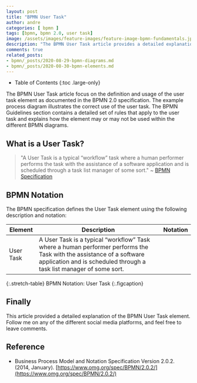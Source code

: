 ```yaml
---
layout: post
title: "BPMN User Task"
author: andre
categories: [ bpmn ]
tags: [bpmn, bpmn 2.0, user task]
image: /assets/images/feature-images/feature-image-bpmn-fundamentals.jpg
description: "The BPMN User Task article provides a detailed explanation of the user task element, including the BPMN notation, an example diagram and guidelines."
comments: true
related_posts:
- bpmn/_posts/2020-08-29-bpmn-diagrams.md
- bpmn/_posts/2020-08-30-bpmn-elements.md
---
```


- Table of Contents
{:toc .large-only}

The BPMN User Task article focus on the definition and usage of the user task element as documented in the BPMN 2.0
specification. The example process diagram illustrates the correct use of the user task. The BPMN Guidelines section
contains a detailed set of rules that apply to the user task and explains how the element may or may not be used
within the different BPMN diagrams.

## What is a User Task?
> "A User Task is a typical “workflow” task where a human performer performs the task with the assistance of a software 
> application and is scheduled through a task list manager of some sort." ~ [BPMN Specification][1]

## BPMN Notation
The BPMN specification defines the User Task element using the following description and notation:

| Element | Description | Notation |
|---------|-------------|:--------:|
| User Task | A User Task is a typical “workflow” Task where a human performer performs the Task with the assistance of a software application and is scheduled through a task list manager of some sort. | <iconify-icon height=48px data-icon="bpmn:user-task"></iconify-icon> |
{:.stretch-table}
BPMN Notation: User Task
{:.figcaption}

## Finally
This article provided a detailed explanation of the BPMN User Task element. Follow me on any of the different
social media platforms, and feel free to leave comments.

## Reference
* Business Process Model and Notation Specification Version 2.0.2. (2014, January). [https://www.omg.org/spec/BPMN/2.0.2/](https://www.omg.org/spec/BPMN/2.0.2/)

[1]:https://www.omg.org/spec/BPMN/2.0.2/PDF